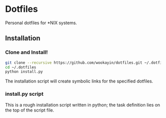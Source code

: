 Dotfiles
========

Personal dotfiles for \*NIX systems.

## Installation

### Clone and Install!

```bash
git clone --recursive https://github.com/wookayin/dotfiles.git ~/.dotfiles
cd ~/.dotfiles
python install.py
```

The installation script will create symbolic links for the specified dotfiles.

### install.py script

This is a rough installation script written in python;
the task definition lies on the top of the script file.

